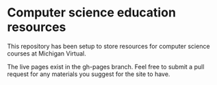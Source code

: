 # Computer science education resources

This repository has been setup to store resources for computer science courses at Michigan Virtual. 

The live pages exist in the gh-pages branch. Feel free to submit a pull request for any materials you suggest for the site to have.
